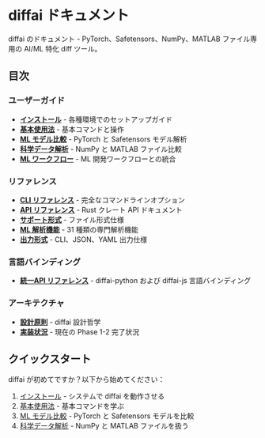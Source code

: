 # diffai ドキュメント

diffai のドキュメント - PyTorch、Safetensors、NumPy、MATLAB ファイル専用の AI/ML 特化 diff ツール。

## 目次

### ユーザーガイド
- [**インストール**](user-guide/installation_ja.md) - 各種環境でのセットアップガイド
- [**基本使用法**](user-guide/basic-usage_ja.md) - 基本コマンドと操作
- [**ML モデル比較**](user-guide/ml-model-comparison_ja.md) - PyTorch と Safetensors モデル解析
- [**科学データ解析**](user-guide/scientific-data_ja.md) - NumPy と MATLAB ファイル比較
- [**ML ワークフロー**](user-guide/ml-workflows_ja.md) - ML 開発ワークフローとの統合

### リファレンス
- [**CLI リファレンス**](reference/cli-reference_ja.md) - 完全なコマンドラインオプション
- [**API リファレンス**](reference/api-reference_ja.md) - Rust クレート API ドキュメント
- [**サポート形式**](reference/formats_ja.md) - ファイル形式仕様
- [**ML 解析機能**](reference/ml-analysis_ja.md) - 31 種類の専門解析機能
- [**出力形式**](reference/output-formats_ja.md) - CLI、JSON、YAML 出力仕様

### 言語バインディング
- [**統一API リファレンス**](bindings/unified-api_ja.md) - diffai-python および diffai-js 言語バインディング

### アーキテクチャ
- [**設計原則**](architecture/design-principles_ja.md) - diffai 設計哲学
- [**実装状況**](architecture/implementation_ja.md) - 現在の Phase 1-2 完了状況

## クイックスタート

diffai が初めてですか？以下から始めてください：

1. [インストール](user-guide/installation_ja.md) - システムで diffai を動作させる
2. [基本使用法](user-guide/basic-usage_ja.md) - 基本コマンドを学ぶ
3. [ML モデル比較](user-guide/ml-model-comparison_ja.md) - PyTorch と Safetensors モデルを比較
4. [科学データ解析](user-guide/scientific-data_ja.md) - NumPy と MATLAB ファイルを扱う

